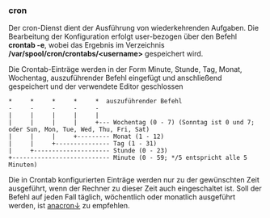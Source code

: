 ### cron

Der cron-Dienst dient der Ausführung von wiederkehrenden Aufgaben. Die Bearbeitung der Konfiguration erfolgt user-bezogen über den Befehl **crontab -e**, wobei das Ergebnis im Verzeichnis **/var/spool/cron/crontabs/&lt;username&gt;** gespeichert wird.

Die Crontab-Einträge werden in der Form Minute, Stunde, Tag, Monat, Wochentag, auszuführender Befehl eingefügt und anschließend gespeichert und der verwendete Editor geschlossen

```
*     *     *     *     *  auszuführender Befehl
-     -     -     -     -
|     |     |     |     |
|     |     |     |     +--- Wochentag (0 - 7) (Sonntag ist 0 und 7; oder Sun, Mon, Tue, Wed, Thu, Fri, Sat)
|     |     |     +--------- Monat (1 - 12)
|     |     +--------------- Tag (1 - 31)
|     +--------------------- Stunde (0 - 23)
+--------------------------- Minute (0 - 59; */5 entspricht alle 5 Minuten)
```

Die in Crontab konfigurierten Einträge werden nur zu der gewünschten Zeit ausgeführt, wenn der Rechner zu dieser Zeit auch eingeschaltet ist. Soll der Befehl auf jeden Fall täglich, wöchentlich oder monatlich ausgeführt werden, ist [anacron↓](/kaptiel-5-systemkonfiguration-und-administration/zeitgesteuerte-vorgange/anacron.md) zu empfehlen.

